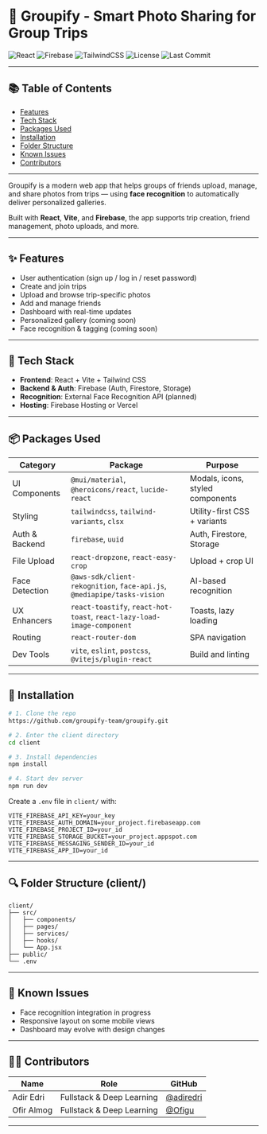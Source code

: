 # 📸 Groupify - Smart Photo Sharing for Group Trips

![React](https://img.shields.io/badge/React-19.1.0-blue?logo=react)
![Firebase](https://img.shields.io/badge/Firebase-11.7.3-ffca28?logo=firebase)
![TailwindCSS](https://img.shields.io/badge/TailwindCSS-3.4.1-38bdf8?logo=tailwindcss)
![License](https://img.shields.io/github/license/groupify-team/groupify)
![Last Commit](https://img.shields.io/github/last-commit/groupify-team/groupify)

---

## 📚 Table of Contents

- [Features](#-features)
- [Tech Stack](#-tech-stack)
- [Packages Used](#-packages-used)
- [Installation](#-installation)
- [Folder Structure](#-folder-structure-client)
- [Known Issues](#-known-issues)
- [Contributors](#-contributors)

---

Groupify is a modern web app that helps groups of friends upload, manage, and share photos from trips — using **face recognition** to automatically deliver personalized galleries.

Built with **React**, **Vite**, and **Firebase**, the app supports trip creation, friend management, photo uploads, and more.

---

## ✨ Features

- User authentication (sign up / log in / reset password)
- Create and join trips
- Upload and browse trip-specific photos
- Add and manage friends
- Dashboard with real-time updates
- Personalized gallery (coming soon)
- Face recognition & tagging (coming soon)

---

## 🎨 Tech Stack

- **Frontend**: React + Vite + Tailwind CSS
- **Backend & Auth**: Firebase (Auth, Firestore, Storage)
- **Recognition**: External Face Recognition API (planned)
- **Hosting**: Firebase Hosting or Vercel

---

## 📦 Packages Used

| Category       | Package                                                                 | Purpose                          |
| -------------- | ----------------------------------------------------------------------- | -------------------------------- |
| UI Components  | `@mui/material`, `@heroicons/react`, `lucide-react`                     | Modals, icons, styled components |
| Styling        | `tailwindcss`, `tailwind-variants`, `clsx`                              | Utility-first CSS + variants     |
| Auth & Backend | `firebase`, `uuid`                                                      | Auth, Firestore, Storage         |
| File Upload    | `react-dropzone`, `react-easy-crop`                                     | Upload + crop UI                 |
| Face Detection | `@aws-sdk/client-rekognition`, `face-api.js`, `@mediapipe/tasks-vision` | AI-based recognition             |
| UX Enhancers   | `react-toastify`, `react-hot-toast`, `react-lazy-load-image-component`  | Toasts, lazy loading             |
| Routing        | `react-router-dom`                                                      | SPA navigation                   |
| Dev Tools      | `vite`, `eslint`, `postcss`, `@vitejs/plugin-react`                     | Build and linting                |

---

## 🔧 Installation

```bash
# 1. Clone the repo
https://github.com/groupify-team/groupify.git

# 2. Enter the client directory
cd client

# 3. Install dependencies
npm install

# 4. Start dev server
npm run dev
```

Create a `.env` file in `client/` with:

```env
VITE_FIREBASE_API_KEY=your_key
VITE_FIREBASE_AUTH_DOMAIN=your_project.firebaseapp.com
VITE_FIREBASE_PROJECT_ID=your_id
VITE_FIREBASE_STORAGE_BUCKET=your_project.appspot.com
VITE_FIREBASE_MESSAGING_SENDER_ID=your_id
VITE_FIREBASE_APP_ID=your_id
```

---

## 🔍 Folder Structure (client/)

```
client/
├── src/
│   ├── components/
│   ├── pages/
│   ├── services/
│   ├── hooks/
│   └── App.jsx
├── public/
└── .env
```

---

## 🚫 Known Issues

- Face recognition integration in progress
- Responsive layout on some mobile views
- Dashboard may evolve with design changes

---

## 👨‍💼 Contributors

| Name       | Role                      | GitHub                                   |
| ---------- | ------------------------- | ---------------------------------------- |
| Adir Edri  | Fullstack & Deep Learning | [@adiredri](https://github.com/adiredri) |
| Ofir Almog | Fullstack & Deep Learning | [@Ofigu](https://github.com/Ofigu)       |

---
